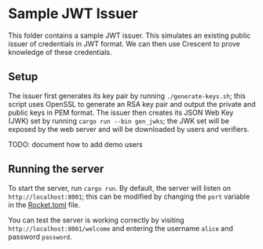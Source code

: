 # Sample JWT Issuer

This folder contains a sample JWT issuer.  This simulates an existing public issuer of credentials in JWT format.  We can then use Crescent to prove knowledge of these credentials.

## Setup

The issuer first generates its key pair by running `./generate-keys.sh`; this script uses OpenSSL to generate an RSA key pair and output the private and public keys in PEM format. The issuer then creates its JSON Web Key (JWK) set by running `cargo run --bin gen_jwks`; the JWK set will be exposed by the web server and will be downloaded by users and verifiers.

TODO: document how to add demo users

## Running the server

To start the server, run `cargo run`. By default, the server will listen on `http://localhost:8001`; this can be modified by changing the `port` variable in the [Rocket.toml](./Rocket.toml) file.

You can test the server is working correctly by visiting `http://localhost:8001/welcome` and entering the username `alice` and password `password`.
